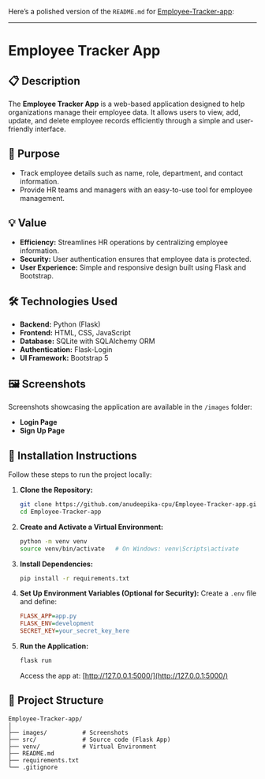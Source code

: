 Here’s a polished version of the `README.md` for [Employee-Tracker-app](https://github.com/anudeepika-cpu/Employee-Tracker-app):

---

# Employee Tracker App

## 📋 Description
The **Employee Tracker App** is a web-based application designed to help organizations manage their employee data. It allows users to view, add, update, and delete employee records efficiently through a simple and user-friendly interface.

## 🎯 Purpose
- Track employee details such as name, role, department, and contact information.
- Provide HR teams and managers with an easy-to-use tool for employee management.

## 💡 Value
- **Efficiency:** Streamlines HR operations by centralizing employee information.
- **Security:** User authentication ensures that employee data is protected.
- **User Experience:** Simple and responsive design built using Flask and Bootstrap.

## 🛠️ Technologies Used
- **Backend:** Python (Flask)
- **Frontend:** HTML, CSS, JavaScript
- **Database:** SQLite with SQLAlchemy ORM
- **Authentication:** Flask-Login
- **UI Framework:** Bootstrap 5

## 🖼️ Screenshots
Screenshots showcasing the application are available in the `/images` folder:
- **Login Page**
- **Sign Up Page**

## 🚀 Installation Instructions

Follow these steps to run the project locally:

1. **Clone the Repository:**
   ```bash
   git clone https://github.com/anudeepika-cpu/Employee-Tracker-app.git
   cd Employee-Tracker-app
   ```

2. **Create and Activate a Virtual Environment:**
   ```bash
   python -m venv venv
   source venv/bin/activate   # On Windows: venv\Scripts\activate
   ```

3. **Install Dependencies:**
   ```bash
   pip install -r requirements.txt
   ```

4. **Set Up Environment Variables (Optional for Security):**
   Create a `.env` file and define:
   ```ini
   FLASK_APP=app.py
   FLASK_ENV=development
   SECRET_KEY=your_secret_key_here
   ```

5. **Run the Application:**
   ```bash
   flask run
   ```
   Access the app at: [http://127.0.0.1:5000/](http://127.0.0.1:5000/)

## 📂 Project Structure
```
Employee-Tracker-app/
│
├── images/          # Screenshots
├── src/             # Source code (Flask App)
├── venv/            # Virtual Environment
├── README.md
├── requirements.txt
└── .gitignore
